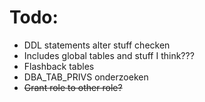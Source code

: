 # Todo:
-  DDL statements alter stuff checken
  - Includes global tables and stuff I think???
  - Flashback tables
  - DBA_TAB_PRIVS onderzoeken
  - ~~Grant role to other role?~~
  